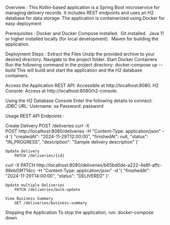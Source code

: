 Overview :
This Kotlin-based application is a Spring Boot microservice for managing delivery records. It includes REST endpoints and uses an H2 database for data storage. The application is containerized using Docker for easy deployment

Prerequisites :
Docker and Docker Compose installed.
 Git installed. 
Java 11 or higher installed locally (for local development).
 Maven for building the application.

Deployment Steps :
Extract the Files Unzip the provided archive to your desired directory. Navigate to the project folder.
Start Docker Containers		
Run the following command in the project directory:
docker-compose up --build
This will build and start the application and the H2 database containers.

Access the Application
REST API: Accessible at http://localhost:8080.
H2 Console: Access at http://localhost:8080/h2-console.


Using the H2 Database Console
Enter the following details to connect:
JDBC URL:
Username: sa
Password: password


Usage REST API Endpoints :


Create Delivery POST /deliveries curl -X POST http://localhost:8080/deliveries -H "Content-Type: application/json" -d '{ "createdAt": "2024-11-29T12:00:00", "finishedAt": null, "status": "IN_PROGRESS", "description": "Sample delivery description" }'

	Update Delivery
		PATCH /deliveries/{id}
curl -X PATCH http://localhost:8080/deliveries/b65bd0de-a222-4e8f-affc-98eb09f71dcc -H "Content-Type: application/json" -d '{ "finishedAt": "2024-11-29T14:00:00", "status": "DELIVERED" }'

	Update multiple Deliveries
		PATCH /deliveries/bulk-update

	View Business Summary
		GET /deliveries/business-summary

Stopping the Application To stop the application, run: docker-compose down